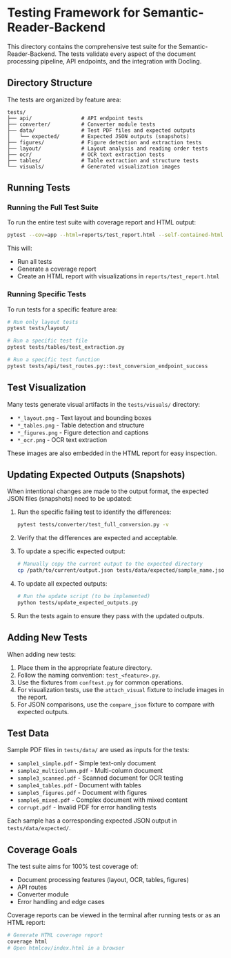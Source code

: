 # Testing Framework for Semantic-Reader-Backend

This directory contains the comprehensive test suite for the Semantic-Reader-Backend. The tests validate every aspect of the document processing pipeline, API endpoints, and the integration with Docling.

## Directory Structure

The tests are organized by feature area:

```
tests/
├── api/                # API endpoint tests
├── converter/          # Converter module tests
├── data/               # Test PDF files and expected outputs
│   └── expected/       # Expected JSON outputs (snapshots)
├── figures/            # Figure detection and extraction tests
├── layout/             # Layout analysis and reading order tests
├── ocr/                # OCR text extraction tests
├── tables/             # Table extraction and structure tests
└── visuals/            # Generated visualization images
```

## Running Tests

### Running the Full Test Suite

To run the entire test suite with coverage report and HTML output:

```bash
pytest --cov=app --html=reports/test_report.html --self-contained-html
```

This will:
- Run all tests
- Generate a coverage report
- Create an HTML report with visualizations in `reports/test_report.html`

### Running Specific Tests

To run tests for a specific feature area:

```bash
# Run only layout tests
pytest tests/layout/

# Run a specific test file
pytest tests/tables/test_extraction.py

# Run a specific test function
pytest tests/api/test_routes.py::test_conversion_endpoint_success
```

## Test Visualization

Many tests generate visual artifacts in the `tests/visuals/` directory:

- `*_layout.png` - Text layout and bounding boxes
- `*_tables.png` - Table detection and structure
- `*_figures.png` - Figure detection and captions
- `*_ocr.png` - OCR text extraction

These images are also embedded in the HTML report for easy inspection.

## Updating Expected Outputs (Snapshots)

When intentional changes are made to the output format, the expected JSON files (snapshots) need to be updated:

1. Run the specific failing test to identify the differences:
   ```bash
   pytest tests/converter/test_full_conversion.py -v
   ```

2. Verify that the differences are expected and acceptable.

3. To update a specific expected output:
   ```bash
   # Manually copy the current output to the expected directory
   cp /path/to/current/output.json tests/data/expected/sample_name.json
   ```

4. To update all expected outputs:
   ```bash
   # Run the update script (to be implemented)
   python tests/update_expected_outputs.py
   ```

5. Run the tests again to ensure they pass with the updated outputs.

## Adding New Tests

When adding new tests:

1. Place them in the appropriate feature directory.
2. Follow the naming convention: `test_<feature>.py`.
3. Use the fixtures from `conftest.py` for common operations.
4. For visualization tests, use the `attach_visual` fixture to include images in the report.
5. For JSON comparisons, use the `compare_json` fixture to compare with expected outputs.

## Test Data

Sample PDF files in `tests/data/` are used as inputs for the tests:

- `sample1_simple.pdf` - Simple text-only document
- `sample2_multicolumn.pdf` - Multi-column document
- `sample3_scanned.pdf` - Scanned document for OCR testing
- `sample4_tables.pdf` - Document with tables
- `sample5_figures.pdf` - Document with figures
- `sample6_mixed.pdf` - Complex document with mixed content
- `corrupt.pdf` - Invalid PDF for error handling tests

Each sample has a corresponding expected JSON output in `tests/data/expected/`.

## Coverage Goals

The test suite aims for 100% test coverage of:

- Document processing features (layout, OCR, tables, figures)
- API routes
- Converter module
- Error handling and edge cases

Coverage reports can be viewed in the terminal after running tests or as an HTML report:

```bash
# Generate HTML coverage report
coverage html
# Open htmlcov/index.html in a browser
``` 